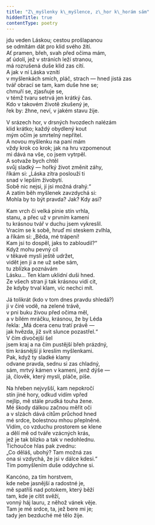 ```yaml
---
title: "Z\_myšlenky k\_myšlence, z\_hor k\_horám sám"
hiddenTitle: true
contentType: poetry
---
```


<section>

jdu veden Láskou; cestou prošlapanou  
se odmítám dát pro klid svého žití.  
Ať pramen, břeh, svah před očima mám,  
ať údolí, jež v stráních leží stranou,  
má rozrušená duše klid zas cítí.  
A jak v ní Láska vznítí  
v myšlenkách smích, pláč, strach — hned jistá zas  
tvář obrací se tam, kam duše hne se;  
chmuří se, zjasňuje se,  
v témž tvaru setrvá jen krátký čas.  
Kdo v takovém životě zkušený je,  
řek by: žhne, neví, v jakém stavu žije.

</section>

<section>

V srázech hor, v drsných hvozdech nalézám  
klid krátko; každý obydlený kout  
mým očím je smrtelný nepřítel.  
A novou myšlenku na paní mám  
vždy krok co krok; jak na hru vzpomenout  
mi dává na vše, co jsem vytrpěl.  
A sotvaže bych chtěl  
svůj sladký — hořký život změnit záhy,  
říkám si: „Láska zítra poslouží ti  
snad v lepším živobytí.  
Sobě nic nejsi, jí jsi možná drahý.“  
A zatím běh myšlenek zavzdychá si:  
Mohla by to být pravda? Jak? Kdy asi?

</section>

<section>

Kam vrch či velká pinie stín vrhla,  
stanu, a přec už v prvním kameni  
tu krásnou tvář v duchu jsem vykreslil.  
Vracím se k sobě, hruď mi steskem zvlhla,  
a říkám si: „Běda, mé trápení!  
Kam jsi to dospěl, jaks to zabloudil?“  
Když mohu pevný cíl  
v těkavé mysli ještě udržet,  
vidět jen ji a ne už sebe sám,  
tu zblízka poznávám  
Lásku… Ten klam uklidní duši hned.  
Ze všech stran ji tak krásnou vidí cit,  
že kdyby trval klam, víc nechci mít.

</section>

<section>

Já tolikrát (kdo v tom dnes pravdu shledá?)  
ji v čiré vodě, na zelené trávě,  
v pni buku živou před očima měl,  
a v bílém mráčku, krásnou, že by Léda  
řekla: „Má dcera cenu tratí právě —  
jak hvězda, již svit slunce pozastřel.“  
V čím divočejší šel  
jsem kraj a na čím pustější břeh prázdný,  
tím krásnější ji kreslím myšlenkami.  
Pak, když ty sladké klamy  
odvane pravda, sednu si zas chladný,  
sám, mrtvý kámen v kameni, jenž dýše —  
já, člověk, který myslí, pláče, píše.

</section>

<section>

Na hřeben nejvyšší, kam nepokročí  
stín jiné hory, odkud vidím vpřed  
nejlíp, mě stále prudká touha žene.  
Mé škody dálkou začnou měřit oči  
a v slzách dává citům průchod hned  
mé srdce, bolestnou mhou přeplněné.  
Vidím, co vzduchu prostorem se klene  
a dělí mě od tváře vzácných krás,  
jež je tak blízko a tak v nedohlednu.  
Tichoučce hlas pak zvednu:  
„Co děláš, ubohý? Tam možná zas  
ona si vzdychá, že jsi v dálce kdesi.“  
Tím pomyšlením duše oddychne si.

</section>

<section>

Kancóno, za tím horstvem,  
kde nebe jasnější a radostné je,  
mě spatříš nad potokem, který běží  
tam, kde je cítit svěží,  
vonný háj lauru, z něhož vánek věje.  
Tam je mé srdce, ta, jež bere mi je;  
tady jen bezduché mé tělo žije.

</section>
